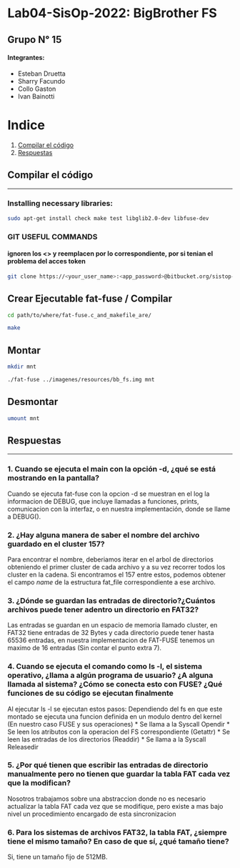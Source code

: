 # Lab04-SisOp-2022: BigBrother FS
## Grupo N° 15
#### Integrantes:
- Esteban Druetta
- Sharry Facundo
- Collo Gaston
- Ivan Bainotti

# Indice
1. [Compilar el código](#id1)
2. [Respuestas](#id2)


## Compilar el código ##
---

### Installing necessary libraries: 

```sh
sudo apt-get install check make test libglib2.0-dev libfuse-dev 
```

### GIT USEFUL COMMANDS
#### ignoren los <> y reemplacen por lo correspondiente, por si tenian el problema del acces token

```sh
git clone https://<your_user_name>:<app_password>@bitbucket.org/sistop-famaf/so22lab4g15.git
```
## Crear Ejecutable fat-fuse / Compilar

```sh
cd path/to/where/fat-fuse.c_and_makefile_are/

make
```

## Montar

```sh
mkdir mnt

./fat-fuse ../imagenes/resources/bb_fs.img mnt
```
## Desmontar

```sh
umount mnt
```
 
## Respuestas <span id="id2"/>
---

### **1. Cuando se ejecuta el main con la opción -d, ¿qué se está mostrando en la pantalla?** ###

Cuando se ejecuta fat-fuse con la opcion -d se muestran en el log la informacion de DEBUG, que incluye llamadas a funciones, prints, comunicacion con la interfaz, o en nuestra implementación, donde se llame a DEBUG(). 
   
### **2. ¿Hay alguna manera de saber el nombre del archivo guardado en el cluster 157?** ###

Para encontrar el nombre, deberiamos iterar en el arbol de directorios obteniendo el primer cluster de cada archivo y a su vez recorrer todos los cluster en la cadena. Si encontramos el 157 entre estos, podemos obtener el campo *name* de la estructura fat_file correspondiente a ese archivo.
   
### **3. ¿Dónde se guardan las entradas de directorio?¿Cuántos archivos puede tener adentro un directorio en FAT32?** ###

Las entradas se guardan en un espacio de memoria llamado cluster, en FAT32 tiene entradas de 32 Bytes y cada directorio puede tener hasta 65536 entradas, en nuestra implementacion de FAT-FUSE tenemos un maximo de 16 entradas (Sin contar el punto extra 7). 
   
### **4. Cuando se ejecuta el comando como ls -l, el sistema operativo, ¿llama a algún programa de usuario? ¿A alguna llamada al sistema? ¿Cómo se conecta esto con FUSE? ¿Qué funciones de su código se ejecutan finalmente** ###   

Al ejecutar ls -l se ejecutan estos pasos: Dependiendo del fs en que este montado se ejecuta una funcion definida en un modulo dentro del kernel (En nuestro caso FUSE y sus operaciones) * Se llama a la Syscall Opendir * Se leen los atributos con la operacion del FS correspondiente (Getattr) * Se leen las entradas de los directorios (Readdir) * Se llama a la Syscall Releasedir 
   
### **5. ¿Por qué tienen que escribir las entradas de directorio manualmente pero no tienen que guardar la tabla FAT cada vez que la modifican?** ###

Nosotros trabajamos sobre una abstraccion donde no es necesario actualizar la tabla FAT cada vez que se modifique, pero existe a mas bajo nivel un procedimiento encargado de esta sincronizacion 

### **6. Para los sistemas de archivos FAT32, la tabla FAT, ¿siempre tiene el mismo tamaño? En caso de que sí, ¿qué tamaño tiene?** ###
Si, tiene un tamaño fijo de 512MB.